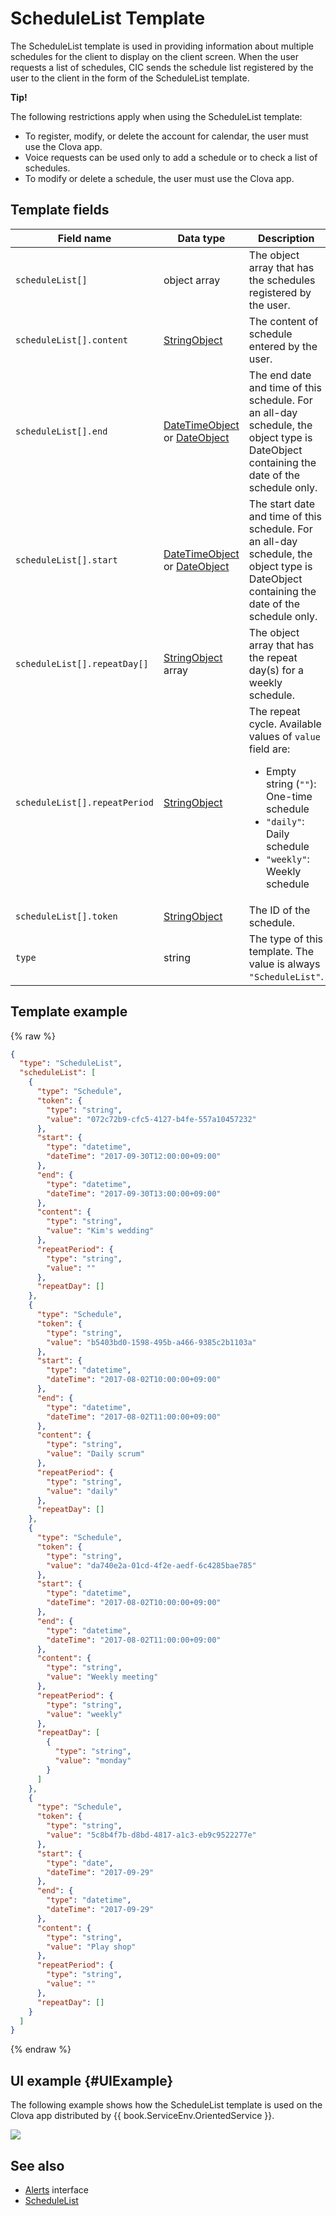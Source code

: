 # ScheduleList Template
The ScheduleList template is used in providing information about multiple schedules for the client to display on the client screen. When the user requests a list of schedules, CIC sends the schedule list registered by the user to the client in the form of the ScheduleList template.

<div class="tip">
<p><strong>Tip!</strong></p>
<p>The following restrictions apply when using the ScheduleList template:</p>
<ul>
  <li>To register, modify, or delete the account for calendar, the user must use the Clova app.</li>
  <li>Voice requests can be used only to add a schedule or to check a list of schedules.</li>
  <li>To modify or delete a schedule, the user must use the Clova app.</li>
</ul>
</div>

## Template fields

| Field name       | Data type    | Description                     |
|---------------|---------|-----------------------------|
| `scheduleList[]`        | object array | The object array that has the schedules registered by the user.   |
| `scheduleList[].content`       | [StringObject](/Develop/References/ContentTemplates/Shared_Objects.md#StringObject)     | The content of schedule entered by the user. |
| `scheduleList[].end`           | [DateTimeObject](/Develop/References/ContentTemplates/Shared_Objects.md#DateTimeObject) or [DateObject](/Develop/References/ContentTemplates/Shared_Objects.md#DateObject)  | The end date and time of this schedule. For an all-day schedule, the object type is DateObject containing the date of the schedule only. |
| `scheduleList[].start`         | [DateTimeObject](/Develop/References/ContentTemplates/Shared_Objects.md#DateTimeObject) or [DateObject](/Develop/References/ContentTemplates/Shared_Objects.md#DateObject)  | The start date and time of this schedule. For an all-day schedule, the object type is DateObject containing the date of the schedule only. |
| `scheduleList[].repeatDay[]`     | [StringObject](/Develop/References/ContentTemplates/Shared_Objects.md#StringObject) array | The object array that has the repeat day(s) for a weekly schedule. |
| `scheduleList[].repeatPeriod`  | [StringObject](/Develop/References/ContentTemplates/Shared_Objects.md#StringObject)     | The repeat cycle. Available values of `value` field are: <ul><li>Empty string (<code>""</code>): One-time schedule </li><li><code>"daily"</code>: Daily schedule</li><li><code>"weekly"</code>: Weekly schedule</li></ul> |
| `scheduleList[].token`         | [StringObject](/Develop/References/ContentTemplates/Shared_Objects.md#StringObject)     | The ID of the schedule.  |
| `type`        | string                                                                              | The type of this template. The value is always `"ScheduleList"`.             |

## Template example

{% raw %}

```json
{
  "type": "ScheduleList",
  "scheduleList": [
    {
      "type": "Schedule",
      "token": {
        "type": "string",
        "value": "072c72b9-cfc5-4127-b4fe-557a10457232"
      },
      "start": {
        "type": "datetime",
        "dateTime": "2017-09-30T12:00:00+09:00"
      },
      "end": {
        "type": "datetime",
        "dateTime": "2017-09-30T13:00:00+09:00"
      },
      "content": {
        "type": "string",
        "value": "Kim's wedding"
      },
      "repeatPeriod": {
        "type": "string",
        "value": ""
      },
      "repeatDay": []
    },
    {
      "type": "Schedule",
      "token": {
        "type": "string",
        "value": "b5403bd0-1598-495b-a466-9385c2b1103a"
      },
      "start": {
        "type": "datetime",
        "dateTime": "2017-08-02T10:00:00+09:00"
      },
      "end": {
        "type": "datetime",
        "dateTime": "2017-08-02T11:00:00+09:00"
      },
      "content": {
        "type": "string",
        "value": "Daily scrum"
      },
      "repeatPeriod": {
        "type": "string",
        "value": "daily"
      },
      "repeatDay": []
    },
    {
      "type": "Schedule",
      "token": {
        "type": "string",
        "value": "da740e2a-01cd-4f2e-aedf-6c4285bae785"
      },
      "start": {
        "type": "datetime",
        "dateTime": "2017-08-02T10:00:00+09:00"
      },
      "end": {
        "type": "datetime",
        "dateTime": "2017-08-02T11:00:00+09:00"
      },
      "content": {
        "type": "string",
        "value": "Weekly meeting"
      },
      "repeatPeriod": {
        "type": "string",
        "value": "weekly"
      },
      "repeatDay": [
        {
          "type": "string",
          "value": "monday"
        }
      ]
    },
    {
      "type": "Schedule",
      "token": {
        "type": "string",
        "value": "5c8b4f7b-d8bd-4817-a1c3-eb9c9522277e"
      },
      "start": {
        "type": "date",
        "dateTime": "2017-09-29"
      },
      "end": {
        "type": "datetime",
        "dateTime": "2017-09-29"
      },
      "content": {
        "type": "string",
        "value": "Play shop"
      },
      "repeatPeriod": {
        "type": "string",
        "value": ""
      },
      "repeatDay": []
    }
  ]
}
```

{% endraw %}

## UI example {#UIExample}

The following example shows how the ScheduleList template is used on the Clova app distributed by {{ book.ServiceEnv.OrientedService }}.

![](/Develop/Assets/Images/Content_Template-ScheduleList.png)

## See also
* [Alerts](/Develop/References/MessageInterfaces/Alerts.md) interface
* [ScheduleList](/Develop/References/ContentTemplates/ScheduleList.md)
